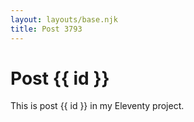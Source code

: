 ```yaml
---
layout: layouts/base.njk
title: Post 3793
---
```


# Post {{ id }}

This is post {{ id }} in my Eleventy project.
